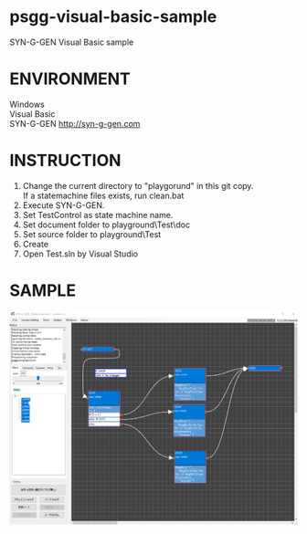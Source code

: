 # psgg-visual-basic-sample

SYN-G-GEN  Visual Basic sample

# ENVIRONMENT

Windows  
Visual Basic  
SYN-G-GEN http://syn-g-gen.com

# INSTRUCTION

1. Change the current directory to "playgorund" in this git copy.  
   If a statemachine files exists, run clean.bat  
2. Execute SYN-G-GEN.  
3. Set TestControl as state machine name.  
4. Set document folder to playground\Test\doc  
5. Set source folder to playground\Test  
6. Create  
7. Open Test.sln by Visual Studio  

# SAMPLE

![](https://raw.githubusercontent.com/NNNIC/psgg-visual-basic-sample/master/wiki/sample.png)

